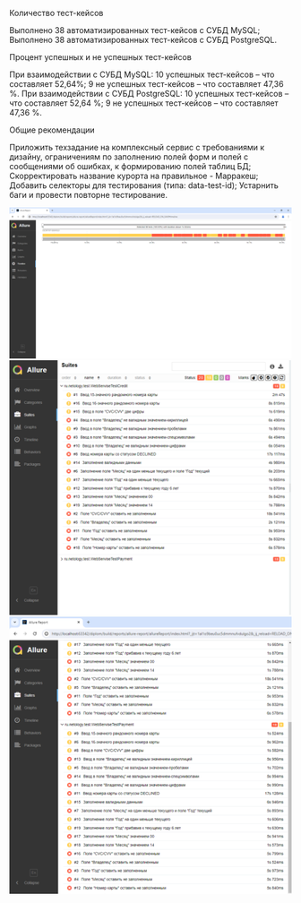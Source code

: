 Количество тест-кейсов

Выполнено 38 автоматизированных тест-кейсов с СУБД MySQL;
Выполнено 38 автоматизированных тест-кейсов с СУБД PostgreSQL.

Процент успешных и не успешных тест-кейсов

При взаимодействии с СУБД MySQL:
10 успешных тест-кейсов – что составляет 52,64%;
9 не успешных тест-кейсов – что составляет 47,36 %.
При взаимодействии с СУБД PostgreSQL:
10 успешных тест-кейсов – что составляет 52,64 %;
9 не успешных тест-кейсов – что составляет 47,36 %.

Общие рекомендации

Приложить техзадание на комплексный сервис с требованиями к дизайну, ограничениям по заполнению полей форм и полей с сообщениями об ошибках, к формированию полей таблиц БД;
Скорректировать название курорта на правильное - Марракеш;
Добавить селекторы для тестирования (типа: data-test-id);
Устарнить баги и провести повторне тестирование.

![img.png](img.png)
![img_1.png](img_1.png)
![img_2.png](img_2.png)